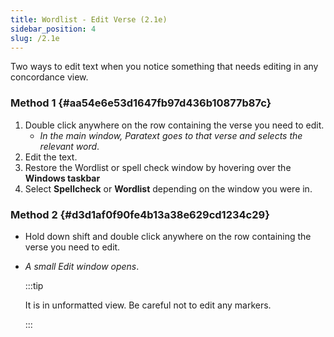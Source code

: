 ```yaml
---
title: Wordlist - Edit Verse (2.1e)
sidebar_position: 4
slug: /2.1e
---
```




Two ways to edit text when you notice something that needs editing in any concordance view.


### Method 1 {#aa54e6e53d1647fb97d436b10877b87c}

1. Double click anywhere on the row containing the verse you need to edit.
	- _In the main window, Paratext goes to that verse and selects the relevant word_.
1. Edit the text.
1. Restore the Wordlist or spell check window by hovering over the **Windows taskbar**
1. Select **Spellcheck** or **Wordlist** depending on the window you were in.

### Method 2 {#d3d1af0f90fe4b13a38e629cd1234c29}

- Hold down shift and double click anywhere on the row containing the verse you need to edit.
- _A small Edit window opens_.

	:::tip
	
	It is in unformatted view. Be careful not to edit any markers. 
	
	:::
	


